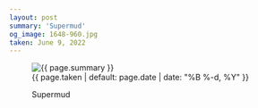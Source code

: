 ```yaml
---
layout: post
summary: 'Supermud'
og_image: 1648-960.jpg
taken: June 9, 2022
---
```


<figure class="post">
 <img alt="{{ page.summary }}" sizes="(min-width: 700px) 50vw, calc(100vw - 2rem)" src="{{ site.assets_url }}/1648-480.jpg" srcset="{{ site.assets_url }}/1648-240.jpg 240w, {{ site.assets_url }}/1648-480.jpg 480w, {{ site.assets_url }}/1648-720.jpg 720w, {{ site.assets_url }}/1648-960.jpg 960w"/>
 <figcaption>
  <time>
   {{ page.taken | default: page.date | date: "%B %-d, %Y" }}
  </time>
  <p>
   Supermud
  </p>
 </figcaption>
</figure>

